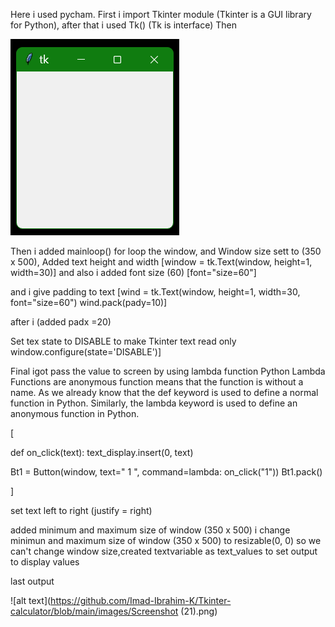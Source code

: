 Here i used pycham.
First i import Tkinter module (Tkinter is a GUI library for Python),
after that i used Tk() (Tk is interface) Then 

![alt text](https://github.com/Imad-Ibrahim-K/Tkinter-calculator/blob/main/images/Tkinter1.png)

Then i added mainloop() for loop the window,
and Window size sett to (350 x 500), Added text height and width [window = tk.Text(window, height=1, width=30)]
and also i added font size (60) [font="size=60"]

<!-- ![alt text](https://github.com/Imad-Ibrahim-K/Tkinter-calculator/blob/main/images/Tkinter2.png) -->

and i give padding to text 
[wind = tk.Text(window, height=1, width=30, font="size=60")
wind.pack(pady=10)]

<!-- ![alt text](https://github.com/Imad-Ibrahim-K/Tkinter-calculator/blob/main/images/Tkinter3.png) -->

after i (added padx =20)

<!-- ![alt text](https://github.com/Imad-Ibrahim-K/Tkinter-calculator/blob/main/images/Tkinter4.png) -->

Set tex state to DISABLE to make Tkinter text read only
window.configure(state='DISABLE')]

Final igot pass the value to screen by using lambda function
Python Lambda Functions are anonymous function means that the function is
 without a name. As we already know that the def keyword is used to define
 a normal function in Python. Similarly, the lambda keyword is used to 
define an anonymous function in Python.

[

def on_click(text):
    text_display.insert(0, text)


Bt1 = Button(window, text=" 1 ", command=lambda: on_click("1"))
Bt1.pack()

]

set text left to right (justify = right)

added minimum and maximum size of window (350 x 500)
i change minimun and maximum size of window (350 x 500) to resizable(0, 0) so we 
can't change window size,created textvariable as text_values to set output to display values

last output

![alt text](https://github.com/Imad-Ibrahim-K/Tkinter-calculator/blob/main/images/Screenshot (21).png)








